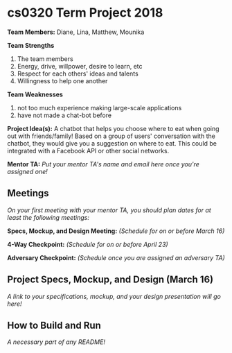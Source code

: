 # cs0320 Term Project 2018

**Team Members:** Diane, Lina, Matthew, Mounika

**Team Strengths**

1. The team members
2. Energy, drive, willpower, desire to learn, etc
3. Respect for each others' ideas and talents
4. Willingness to help one another

**Team Weaknesses**

1. not too much experience making large-scale applications
2. have not made a chat-bot before

**Project Idea(s):** 
A chatbot that helps you choose where to eat when going out with friends/family! Based on a group of users' conversation with the chatbot, they would give you a suggestion on where to eat. This could be integrated with a Facebook API or other social networks.

**Mentor TA:** _Put your mentor TA's name and email here once you're assigned one!_

## Meetings
_On your first meeting with your mentor TA, you should plan dates for at least the following meetings:_

**Specs, Mockup, and Design Meeting:** _(Schedule for on or before March 16)_

**4-Way Checkpoint:** _(Schedule for on or before April 23)_

**Adversary Checkpoint:** _(Schedule once you are assigned an adversary TA)_

## Project Specs, Mockup, and Design (March 16)
_A link to your specifications, mockup, and your design presentation will go here!_

## How to Build and Run
_A necessary part of any README!_
